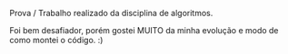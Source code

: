 Prova / Trabalho realizado da disciplina de algoritmos.

Foi bem desafiador, porém gostei MUITO da minha evolução e modo de como montei o código. :)
